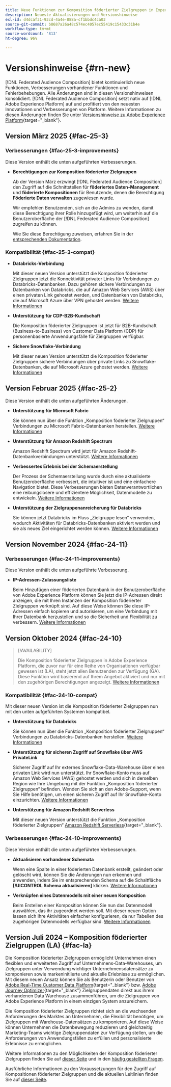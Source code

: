 ```yaml
---
title: Neue Funktionen zur Komposition föderierter Zielgruppen in Experience Platform
description: Neueste Aktualisierungen und Versionshinweise
exl-id: d4dcaf31-93cd-4a4e-888a-cf1bbdc4ca03
source-git-commit: b8687a26a48c574ec4057ec55419c15433c31b4e
workflow-type: tm+mt
source-wordcount: '813'
ht-degree: 96%

---
```


# Versionshinweise {#rn-new}

[!DNL Federated Audience Composition] bietet kontinuierlich neue Funktionen, Verbesserungen vorhandener Funktionen und Fehlerbehebungen. Alle Änderungen sind in diesen Versionshinweisen konsolidiert. [!DNL Federated Audience Composition] setzt nativ auf [!DNL Adobe Experience Platform] auf und profitiert von den neuesten Innovationen und Verbesserungen von Platform. Weitere Informationen zu diesen Änderungen finden Sie unter [Versionshinweise zu Adobe Experience Platform](https://experienceleague.adobe.com/docs/experience-platform/release-notes/latest.html?lang=de){target="_blank"}.

## Version März 2025 {#fac-25-3}

### Verbesserungen {#fac-25-3-improvements}

Diese Version enthält die unten aufgeführten Verbesserungen.

* **Berechtigungen zur Komposition föderierter Zielgruppen**

  Ab der Version März erzwingt [!DNL Federated Audience Composition] den Zugriff auf die Schnittstellen für **föderiertes Daten-Management** und **föderierte Kompositionen** für Benutzende, denen die Berechtigung **Föderierte Daten verwalten** zugewiesen wurde.

  Wir empfehlen Benutzenden, sich an die Admins zu wenden, damit diese Berechtigung ihrer Rolle hinzugefügt wird, um weiterhin auf die Benutzeroberfläche der [!DNL Federated Audience Composition] zugreifen zu können.

  Wie Sie diese Berechtigung zuweisen, erfahren Sie in der [entsprechenden Dokumentation](feature-access.md).

<!--
* **Data model Canvas view**

    The Canvas view for the Data Models section improves the experience by enabling the visualization of data models and their links in a canvas layout, alongside the existing tabular view. [Learn more](../data-management/gs-models.md)

* **AI Assistant**

    The AI Assistant is a user interface feature designed to help you navigate and understand Adobe concepts and get operational insights for your specific environment. It is available in several products across Adobe Experience Cloud, including Federated Audience Composition. 
-->


### Kompatibilität {#fac-25-3-compat}

* **Databricks-Verbindung**

  Mit dieser neuen Version unterstützt die Komposition föderierter Zielgruppen jetzt die Konnektivität privater Links für Verbindungen zu Databricks-Datenbanken.
Dazu gehören sichere Verbindungen zu Datenbanken von Databricks, die auf Amazon Web Services (AWS) über einen privaten Link gehostet werden, und Datenbanken von Databricks, die auf Microsoft Azure über VPN gehostet werden. [Weitere Informationen](../connections/federated-db.md#databricks)

* **Unterstützung für CDP-B2B-Kundschaft**

  Die Komposition föderierter Zielgruppen ist jetzt für B2B-Kundschaft (Business-to-Business) von Customer Data Platform (CDP) für personenbasierte Anwendungsfälle für Zielgruppen verfügbar.

* **Sichere Snowflake-Verbindung**

  Mit dieser neuen Version unterstützt die Komposition föderierter Zielgruppen sichere Verbindungen über private Links zu Snowflake-Datenbanken, die auf Microsoft Azure gehostet werden. [Weitere Informationen](../connections/federated-db.md#snowflake)

## Version Februar 2025 {#fac-25-2}

Diese Version enthält die unten aufgeführten Änderungen.

* **Unterstützung für Microsoft Fabric**

  Sie können nun über die Funktion „Komposition föderierter Zielgruppen“ Verbindungen zu Microsoft Fabric-Datenbanken herstellen. [Weitere Informationen](../connections/federated-db.md)

* **Unterstützung für Amazon Redshift Spectrum**

  Amazon Redshift Spectrum wird jetzt für Amazon Redshift-Datenbankverbindungen unterstützt. [Weitere Informationen](../connections/federated-db.md#amazon-redshift)

* **Verbessertes Erlebnis bei der Schemaerstellung**

  Der Prozess der Schemaerstellung wurde durch eine aktualisierte Benutzeroberfläche verbessert, die intuitiver ist und eine einfachere Navigation bietet. Diese Verbesserungen bieten Datenverantwortlichen eine reibungslosere und effizientere Möglichkeit, Datenmodelle zu entwickeln. [Weitere Informationen](../customer/schemas.md)

* **Unterstützung der Zielgruppenanreicherung für Databricks**

  Sie können jetzt Databricks im Fluss „Zielgruppe lesen“ verwenden, wodurch Aktivitäten für Databricks-Datenbanken aktiviert werden und sie als neues Ziel eingerichtet werden können. [Weitere Informationen](../connections/destinations.md)

## Version November 2024 {#fac-24-11}

### Verbesserungen {#fac-24-11-improvements}

Diese Version enthält die unten aufgeführte Verbesserung.

* **IP-Adressen-Zulassungsliste**

  Beim Hinzufügen einer föderierten Datenbank in der Benutzeroberfläche von Adobe Experience Platform können Sie jetzt die IP-Adressen direkt anzeigen, die mit Ihren Instanzen der Komposition föderierter Zielgruppen verknüpft sind. Auf diese Weise können Sie diese IP-Adressen einfach kopieren und autorisieren, um eine Verbindung mit Ihrer Datenbank herzustellen und so die Sicherheit und Flexibilität zu verbessern. [Weitere Informationen](../connections/connections.md)

## Version Oktober 2024 {#fac-24-10}

>[!AVAILABILITY]
>
>Die Komposition föderierter Zielgruppen in Adobe Experience Platform, die zuvor nur für eine Reihe von Organisationen verfügbar gewesen ist (LA), steht jetzt allen Benutzenden zur Verfügung (GA). Diese Funktion wird basierend auf Ihrem Angebot aktiviert und nur mit den zugehörigen Berechtigungen angezeigt. [Weitere Informationen](access-prerequisites.md)
>

### Kompatibilität {#fac-24-10-compat}

Mit dieser neuen Version ist die Komposition föderierter Zielgruppen nun mit den unten aufgeführten Systemen kompatibel.

* **Unterstützung für Databricks**

  Sie können nun über die Funktion „Komposition föderierter Zielgruppen“ Verbindungen zu Databricks-Datenbanken herstellen. [Weitere Informationen](../connections/federated-db.md#databricks)

* **Unterstützung für sicheren Zugriff auf Snowflake über AWS PrivateLink**

  Sicherer Zugriff auf Ihr externes Snowflake-Data-Warehouse über einen privaten Link wird nun unterstützt. Ihr Snowflake-Konto muss auf Amazon Web Services (AWS) gehostet werden und sich in derselben Region wie Ihre Umgebung mit der Funktion „Komposition föderierter Zielgruppen“ befinden. Wenden Sie sich an den Adobe-Support, wenn Sie Hilfe benötigen, um einen sicheren Zugriff auf Ihr Snowflake-Konto einzurichten. [Weitere Informationen](../connections/federated-db.md#snowflake)

* **Unterstützung für Amazon Redshift Serverless**

  Mit dieser neuen Version unterstützt die Funktion „Komposition föderierter Zielgruppen“ [Amazon Redshift Serverless](https://aws.amazon.com/de/redshift/redshift-serverless/){target="_blank"}.

### Verbesserungen {#fac-24-10-improvements}

Diese Version enthält die unten aufgeführten Verbesserungen.

* **Aktualisieren vorhandener Schemata**

  Wenn eine Spalte in einer föderierten Datenbank erstellt, geändert oder gelöscht wird, können Sie die Änderungen nun erkennen und anwenden, indem Sie im entsprechenden Schema auf die Schaltfläche **[!UICONTROL Schema aktualisieren]** klicken. [Weitere Informationen](../customer/schemas.md#schema-refresh)

* **Verknüpfen eines Datenmodells mit einer neuen Komposition**

  Beim Erstellen einer Komposition können Sie nun das Datenmodell auswählen, das ihr zugeordnet werden soll. Mit dieser neuen Option lassen sich Ihre Aktivitäten einfacher konfigurieren, da nur Tabellen des zugehörigen Datenmodells verfügbar sind. [Weitere Informationen](../compositions/create-composition.md)

## Version Juli 2024 – Komposition föderierter Zielgruppen (LA) {#fac-la}

Die Komposition föderierter Zielgruppen ermöglicht Unternehmen einen flexiblen und erweiterten Zugriff auf Unternehmens-Data-Warehouses, um Zielgruppen unter Verwendung wichtiger Unternehmensdatensätze zu komponieren sowie markeninitiierte und aktuelle Erlebnisse zu ermöglichen. Mit diesem neuen Ansatz können Sie als Benutzerin oder Benutzer von [Adobe Real-Time Customer Data Platform](https://experienceleague.adobe.com/de/docs/experience-platform/segmentation/home){target="_blank"} bzw. [Adobe Journey Optimizer](https://experienceleague.adobe.com/de/docs/journey-optimizer/using/ajo-home){target="_blank"} Zielgruppendaten direkt aus ihrem vorhandenen Data Warehouse zusammenführen, um die Zielgruppen von Adobe Experience Platform in einem einzigen System anzureichern.

Die Komposition föderierter Zielgruppen richtet sich an die wachsenden Anforderungen des Marktes an Unternehmen, die Flexibilität benötigen, um Zielgruppen mit Warehouse-Datensätzen zu komponieren. Auf diese Weise können Unternehmen die Datenbewegung reduzieren und gleichzeitig Marketing-Teams wichtige Zielgruppendaten zur Verfügung stellen, um die Anforderungen von Anwendungsfällen zu erfüllen und personalisierte Erlebnisse zu ermöglichen.

Weitere Informationen zu den Möglichkeiten der Komposition föderierter Zielgruppen finden Sie auf [dieser Seite](get-started.md) und in den [häufig gestellten Fragen](faq.md).

Ausführliche Informationen zu den Voraussetzungen für den Zugriff auf Kompositionen föderierter Zielgruppen und die aktuellen Leitlinien finden Sie auf [dieser Seite](access-prerequisites.md).
